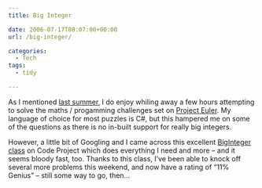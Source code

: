 ```yaml
---
title: Big Integer

date: 2006-07-17T08:07:00+00:00
url: /big-integer/

categories:
  - Tech
tags:
  - tidy

---
```

As I mentioned [last summer][1], I do enjoy whiling away a few hours attempting to solve the maths / progamming challenges set on [Project Euler][2]. My language of choice for most puzzles is C#, but this hampered me on some of the questions as there is no in-built support for really big integers.

However, a little bit of Googling and I came across this excellent [BigInteger class][3] on Code Project which does everything I need and more &#8211; and it seems bloody fast, too. Thanks to this class, I’ve been able to knock off several more problems this weekend, and now have a rating of &#8220;11% Genius&#8221; &#8211; still some way to go, then&#8230;

 [1]: https://blog.iannelson.uk/project-euler/
 [2]: http://mathschallenge.net/index.php?section=project
 [3]: http://www.codeproject.com/csharp/biginteger.asp